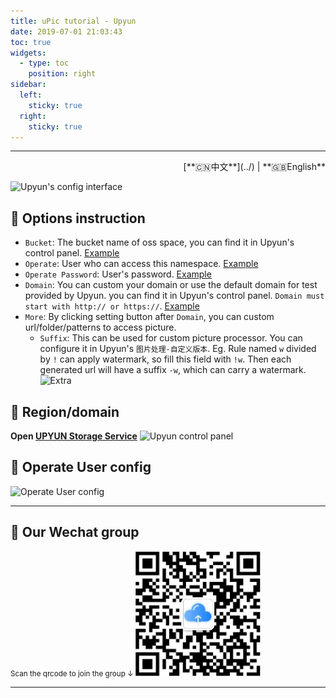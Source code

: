 ```yaml
---
title: uPic tutorial - Upyun
date: 2019-07-01 21:03:43
toc: true
widgets:
  - type: toc
    position: right
sidebar:
  left:
    sticky: true
  right:
    sticky: true
---
```


<hr><!-- i18n --><div align="right">[**🇨🇳中文**](../)  | **🇬🇧English**</div><!-- i18n -->

![Upyun's config interface](https://gitee.com/gee1k/oss/raw/master/tutorials/upyun-host.png)

## 📝 Options instruction

- `Bucket`: The bucket name of oss space, you can find it in Upyun's control panel. [Example](#🧰-Region-domain)
- `Operate`: User who can access this namespace. [Example](#🔑-Operate-User-config)
- `Operate Password`: User's password. [Example](#🔑-Operate-User-config)
- `Domain`: You can custom your domain or use the default domain for test provided by Upyun. you can find it in Upyun's control panel. `Domain must start with http:// or https://`. [Example](#🧰-Region-domain)
- `More`: By clicking setting button after `Domain`, you can custom url/folder/patterns to access picture.
  - `Suffix`: This can be used for custom picture processor. You can configure it in Upyun's `图片处理-自定义版本`. Eg. Rule named `w` divided by `!` can apply watermark, so fill this field with `!w`. Then each generated url will have a suffix `-w`, which can carry a watermark.
  ![Extra](https://gitee.com/gee1k/oss/raw/master/tutorials/upyun-host-extension.png)

## 🧰 Region/domain

**Open [UPYUN Storage Service](https://console.upyun.com/services/file/)**
![Upyun control panel](https://gitee.com/gee1k/oss/raw/master/tutorials/upyun-info.png)

## 🔑 Operate User config

![Operate User config](https://gitee.com/gee1k/oss/raw/master/tutorials/upyun-operator.png)

<hr>

## 💌 Our Wechat group
  <small>Scan the qrcode to join the group ↓ </small>
	<img src="https://raw.githubusercontent.com/gee1k/oss/master/personal/geee1k.JPG" height="200" style="height:200px">

<hr>
